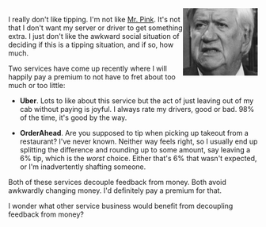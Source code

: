 <!-- 
.. title: Feedback Without Tips
.. slug: tips
.. link: 
.. description: 
.. tags: Tech
.. date: 2014/04/28 20:07
-->

<img style="float:right" class="postimage" src="/f/tip-oneill.jpg" alt="Tip O'Neill" width=30%>

I really don't like tipping. I'm not like [Mr. Pink][pink]. It's
not that I don't want my server or driver to get something extra.
I just don't like the awkward social situation of deciding if this
is a tipping situation, and if so, how much.

 [pink]: https://www.youtube.com/watch?v=Z-qV9wVGb38

Two services have come up recently where I will happily pay a premium
to not have to fret about too much or too little:

* **Uber**. Lots to like about this service but the act of just 
  leaving out of my cab without paying is joyful. I always rate 
  my drivers, good or bad. 98% of the time, it's good by the way.

* **OrderAhead**. Are you supposed to tip when picking up takeout 
  from a restaurant? I've never known. Neither way feels right, so 
  I usually end up splitting the difference and rounding up to 
  some amount, say leaving a 6% tip, which is the *worst* choice. 
  Either that's 6% that wasn't expected, or I'm inadvertently
  shafting someone.

Both of these services decouple feedback from money. Both avoid
awkwardly changing money. I'd definitely pay a premium for that.

I wonder what other service business would benefit from decoupling
feedback from money?

